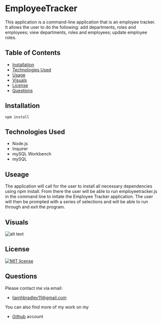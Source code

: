 # EmployeeTracker

This application is a command-line application that is an employee tracker.  It allows the user to do the following: add departments, roles and employees; view departments, roles and employees; update employee roles.

## Table of Contents
  * [Installation](#installation)
  * [Technologies Used](#technologies)
  * [Usage](#useage)
  * [Visuals](#visuals)
  * [License](#license)
  * [Questions](#questions)

## Installation
    npm install
    

## Technologies Used
* Node.js
* Inquirer
* mySQL Workbench
* mySQL

## Useage

The application will call for the user to install all necessary dependencies using npm install.  From there the user will be able to run employeetracker.js in the command line to initate the Employee Tracker application.  The user will then be prompted with a series of selections and will be able to run through and exit the program.

## Visuals
  ![alt text](https://i.paste.pics/f6eb53076501c91e729ae4eb82dfe4ba.png)


## License
   [![MIT license](https://img.shields.io/badge/License-MIT-blue.svg)](https://lbesson.mit-license.org/)


## Questions
  Please contact me via email:
  * <liamhbradley11@gmail.com>

  You can also find more of my work on my
  * [Github](https://github.com/liamhbradley11) account
  